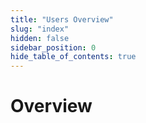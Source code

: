 ```yaml
---
title: "Users Overview"
slug: "index"
hidden: false
sidebar_position: 0
hide_table_of_contents: true
---
```


# Overview
